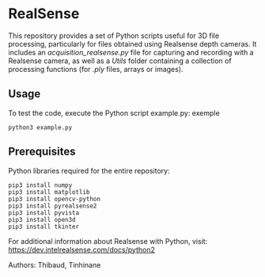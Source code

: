 # RealSense

This repository provides a set of Python scripts useful for 3D file processing, particularly for files obtained using Realsense depth cameras. It includes an *acquisition_realsense.py* file for capturing and recording with a Realsense camera, as well as a *Utils* folder containing a collection of processing functions (for *.ply* files, arrays or images).

## Usage

To test the code, execute the Python script example.py:
exemple
```console
python3 example.py
```

## Prerequisites
Python libraries required for the entire repository:

```console
pip3 install numpy
pip3 install matplotlib
pip3 install opencv-python
pip3 install pyrealsense2
pip3 install pyvista
pip3 install open3d
pip3 install tkinter
```

For additional information about Realsense with Python, visit: https://dev.intelrealsense.com/docs/python2

Authors: Thibaud, Tinhinane





